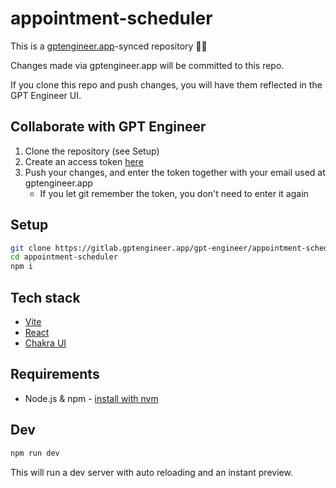# appointment-scheduler


 This is a [gptengineer.app](https://gptengineer.app)-synced repository 🌟🤖

Changes made via gptengineer.app will be committed to this repo. 

If you clone this repo and push changes, you will have them reflected in the GPT Engineer UI.


## Collaborate with GPT Engineer


1. Clone the repository (see Setup)
2. Create an access token [here](https://run.gptengineer.app/profile/settings)
3. Push your changes, and enter the token together with your email used at gptengineer.app
   - If you let git remember the token, you don't need to enter it again


## Setup

```sh
git clone https://gitlab.gptengineer.app/gpt-engineer/appointment-scheduler.git
cd appointment-scheduler
npm i
```

## Tech stack

- [Vite](https://vitejs.dev/)
- [React](https://react.dev/)
- [Chakra UI](https://chakra-ui.com/)

## Requirements

- Node.js & npm - [install with nvm](https://github.com/nvm-sh/nvm#installing-and-updating)

## Dev

```sh
npm run dev
```

This will run a dev server with auto reloading and an instant preview.
